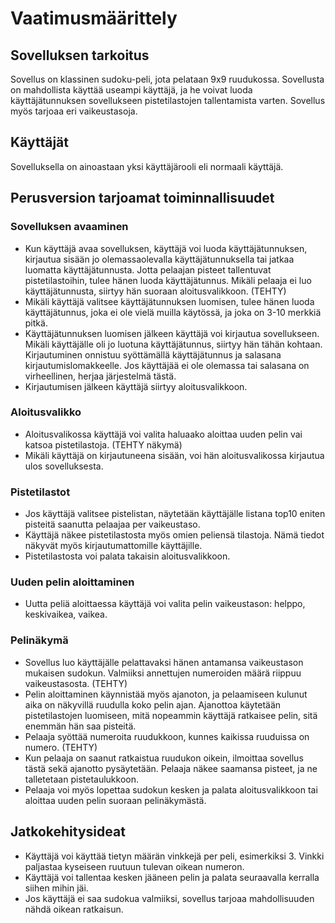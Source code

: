 # Vaatimusmäärittely
## Sovelluksen tarkoitus

Sovellus on klassinen sudoku-peli, jota pelataan 9x9 ruudukossa. Sovellusta on mahdollista käyttää useampi käyttäjä, ja he voivat luoda käyttäjätunnuksen sovellukseen pistetilastojen tallentamista varten. Sovellus myös tarjoaa eri vaikeustasoja. 

## Käyttäjät

Sovelluksella on ainoastaan yksi käyttäjärooli eli normaali käyttäjä.

## Perusversion tarjoamat toiminnallisuudet

### Sovelluksen avaaminen

- Kun käyttäjä avaa sovelluksen, käyttäjä voi luoda käyttäjätunnuksen, kirjautua sisään jo olemassaolevalla käyttäjätunnuksella tai jatkaa luomatta käyttäjätunnusta. Jotta pelaajan pisteet tallentuvat pistetilastoihin, tulee hänen luoda käyttäjätunnus. Mikäli pelaaja ei luo käyttäjätunnusta, siirtyy hän suoraan aloitusvalikkoon. (TEHTY)
- Mikäli käyttäjä valitsee käyttäjätunnuksen luomisen, tulee hänen luoda käyttäjätunnus, joka ei ole vielä muilla käytössä, ja joka on 3-10 merkkiä pitkä. 
- Käyttäjätunnuksen luomisen jälkeen käyttäjä voi kirjautua sovellukseen. Mikäli käyttäjälle oli jo luotuna käyttäjätunnus, siirtyy hän tähän kohtaan. Kirjautuminen onnistuu syöttämällä käyttäjätunnus ja salasana kirjautumislomakkeelle. Jos käyttäjää ei ole olemassa tai salasana on virheellinen, herjaa järjestelmä tästä.
- Kirjautumisen jälkeen käyttäjä siirtyy aloitusvalikkoon. 

### Aloitusvalikko

- Aloitusvalikossa käyttäjä voi valita haluaako aloittaa uuden pelin vai katsoa pistetilastoja. (TEHTY näkymä) 
- Mikäli käyttäjä on kirjautuneena sisään, voi hän aloitusvalikossa kirjautua ulos sovelluksesta.

### Pistetilastot

- Jos käyttäjä valitsee pistelistan, näytetään käyttäjälle listana top10 eniten pisteitä saanutta pelaajaa per vaikeustaso.
- Käyttäjä näkee pistetilastosta myös omien peliensä tilastoja. Nämä tiedot näkyvät myös kirjautumattomille käyttäjille. 
- Pistetilastosta voi palata takaisin aloitusvalikkoon.

### Uuden pelin aloittaminen

- Uutta peliä aloittaessa käyttäjä voi valita pelin vaikeustason: helppo, keskivaikea, vaikea. 

### Pelinäkymä

- Sovellus luo käyttäjälle pelattavaksi hänen antamansa vaikeustason mukaisen sudokun. Valmiiksi annettujen numeroiden määrä riippuu vaikeustasosta. (TEHTY) 
- Pelin aloittaminen käynnistää myös ajanoton, ja pelaamiseen kulunut aika on näkyvillä ruudulla koko pelin ajan. Ajanottoa käytetään pistetilastojen luomiseen, mitä nopeammin käyttäjä ratkaisee pelin, sitä enemmän hän saa pisteitä.
- Pelaaja syöttää numeroita ruudukkoon, kunnes kaikissa ruuduissa on numero. (TEHTY)
- Kun pelaaja on saanut ratkaistua ruudukon oikein, ilmoittaa sovellus tästä sekä ajanotto pysäytetään. Pelaaja näkee saamansa pisteet, ja ne talletetaan pistetaulukkoon. 
- Pelaaja voi myös lopettaa sudokun kesken ja palata aloitusvalikkoon tai aloittaa uuden pelin suoraan pelinäkymästä. 

## Jatkokehitysideat

-   Käyttäjä voi käyttää tietyn määrän vinkkejä per peli, esimerkiksi 3. Vinkki paljastaa kyseiseen ruutuun tulevan oikean numeron.
-   Käyttäjä voi tallentaa kesken jääneen pelin ja palata seuraavalla kerralla siihen mihin jäi. 
-   Jos käyttäjä ei saa sudokua valmiiksi, sovellus tarjoaa mahdollisuuden nähdä oikean ratkaisun.
